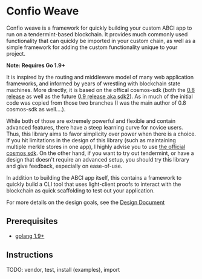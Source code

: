 # Confio Weave

Confio weave is a framework for quickly building your custom
ABCI app to run on a tendermint-based blockchain. It provides
much commonly used functionality that can quickly be imported
in your custom chain, as well as a simple framework for adding
the custom functionality unique to your project.

**Note: Requires Go 1.9+**

It is inspired by the routing and middleware model of many web
application frameworks, and informed by years of wrestling with
blockchain state machines. More directly, it is based on the
offical cosmos-sdk (both the
[0.8 release](https://github.com/cosmos/cosmos-sdk/tree/v0.8.0) as well as the
future [0.9 release aka sdk2](https://github.com/cosmos/cosmos-sdk/tree/sdk2)).
As in much of the initial code was copied from those two branches
(I was the main author of 0.8 cosmos-sdk as well....).

While both of those are extremely powerful and flexible and contain
advanced features, there have a steep learning curve for novice users.
Thus, this library aims to favor simplicity over power when there is
a choice. If you hit limitations in the design of this library
(such as maintaining multiple merkle stores in one app), I highly
advise you to use
[the official cosmos sdk](https://github.com/cosmos/cosmos-sdk).
On the other hand, if you want to try out tendermint, or have a
design that doesn't require an advanced setup, you should try this
library and give feedback, especially on ease-of-use.

In addition to building the ABCI app itself, this contains a framework
to quickly build a CLI tool that uses light-client proofs to interact
with the blockchain as quick scaffolding to test out your application.

For more details on the design goals, see the [Design Document]()

## Prerequisites

* [golang 1.9+](https://golang.org/doc/install)


## Instructions

TODO: vendor, test, install (examples), import
